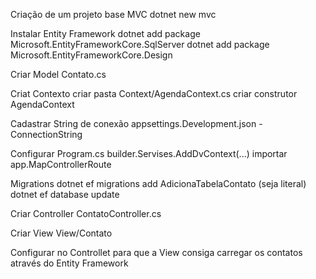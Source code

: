 Criação de um projeto base MVC
dotnet new mvc

Instalar Entity Framework
dotnet add package Microsoft.EntityFrameworkCore.SqlServer
dotnet add package Microsoft.EntityFrameworkCore.Design

Criar Model
Contato.cs

Criat Contexto
criar pasta Context/AgendaContext.cs
criar construtor AgendaContext

Cadastrar String de conexão
appsettings.Development.json - ConnectionString


Configurar Program.cs
builder.Servises.AddDvContext(...)
importar app.MapControllerRoute

Migrations
dotnet ef migrations add AdicionaTabelaContato (seja literal) 
dotnet ef database update

Criar Controller
ContatoController.cs

Criar View
View/Contato

Configurar no Controllet para que a View consiga carregar os contatos através do Entity Framework

